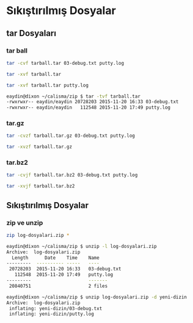 # Sıkıştırılmış Dosyalar

## tar Dosyaları

### tar ball

```bash
tar -cvf tarball.tar 03-debug.txt putty.log
```

```bash
tar -xvf tarball.tar
```

```bash
tar -xvf tarball.tar putty.log
```

```bash
eaydin@dixon ~/calisma/zip $ tar -tvf tarball.tar 
-rwxrwxr-- eaydin/eaydin 20728203 2015-11-20 16:33 03-debug.txt
-rwxrwxr-- eaydin/eaydin   112548 2015-11-20 17:49 putty.log
```

### tar.gz

```bash
tar -cvzf tarball.tar.gz 03-debug.txt putty.log
```

```bash
tar -xvzf tarball.tar.gz
```

### tar.bz2

```bash
tar -cvjf tarball.tar.bz2 03-debug.txt putty.log
```

```bash
tar -xvjf tarball.tar.bz2
```

## Sıkıştırılmış Dosyalar

### zip ve unzip

```bash
zip log-dosyalari.zip *
```

```bash
eaydin@dixon ~/calisma/zip $ unzip -l log-dosyalari.zip 
Archive:  log-dosyalari.zip
  Length      Date    Time    Name
---------  ---------- -----   ----
 20728203  2015-11-20 16:33   03-debug.txt
   112548  2015-11-20 17:49   putty.log
---------                     -------
 20840751                     2 files
```
 
 ```bash
 eaydin@dixon ~/calisma/zip $ unzip log-dosyalari.zip -d yeni-dizin
Archive:  log-dosyalari.zip
  inflating: yeni-dizin/03-debug.txt  
  inflating: yeni-dizin/putty.log
```